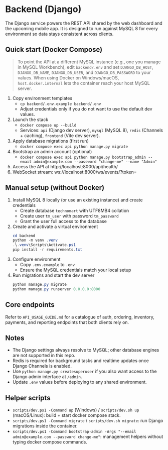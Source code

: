 # Backend (Django)

The Django service powers the REST API shared by the web dashboard and the upcoming mobile app. It is designed to run against MySQL 8 for every environment so data stays consistent across clients.

## Quick start (Docker Compose)

> To point the API at a different MySQL instance (e.g., one you manage in MySQL Workbench), edit `backend/.env` and set `DJANGO_DB_HOST`, `DJANGO_DB_NAME`, `DJANGO_DB_USER`, and `DJANGO_DB_PASSWORD` to your values. When using Docker on Windows/macOS, `host.docker.internal` lets the container reach your host MySQL server.

1. Copy environment templates
   - `cp backend/.env.example backend/.env`
   - Adjust credentials only if you do not want to use the default dev values.
2. Launch the stack
   - `docker compose up --build`
   - Services: `api` (Django dev server), `mysql` (MySQL 8), `redis` (Channels + caching), `frontend` (Vite dev server).
3. Apply database migrations (first run)
   - `docker compose exec api python manage.py migrate`
4. Bootstrap an admin account (optional)
   - `docker compose exec api python manage.py bootstrap_admin --email admin@example.com --password "change-me" --name "Admin"`
5. Access the API at http://localhost:8000/api/health/
6. WebSocket stream: ws://localhost:8000/ws/events/?token=<JWT>

## Manual setup (without Docker)

1. Install MySQL 8 locally (or use an existing instance) and create credentials
   - Create database `technomart` with UTF8MB4 collation
   - Create user `tm_user` with password `tm_password`
   - Grant the user full access to the database
2. Create and activate a virtual environment
   ```powershell
   cd backend
   python -m venv .venv
   .\.venv\Scripts\Activate.ps1
   pip install -r requirements.txt
   ```
3. Configure environment
   - Copy `.env.example` to `.env`
   - Ensure the MySQL credentials match your local setup
4. Run migrations and start the dev server
   ```powershell
   python manage.py migrate
   python manage.py runserver 0.0.0.0:8000
   ```

## Core endpoints

Refer to `API_USAGE_GUIDE.md` for a catalogue of auth, ordering, inventory, payments, and reporting endpoints that both clients rely on.

## Notes

- The Django settings always resolve to MySQL; other database engines are not supported in this repo.
- Redis is required for background tasks and realtime updates once Django Channels is enabled.
- Use `python manage.py createsuperuser` if you also want access to the Django admin interface at `/admin`.
- Update `.env` values before deploying to any shared environment.

## Helper scripts

- `scripts/dev.ps1 -Command up` (Windows) / `scripts/dev.sh up` (macOS/Linux): build + start docker compose stack.
- `scripts/dev.ps1 -Command migrate` / `scripts/dev.sh migrate`: run Django migrations inside the container.
- `scripts/dev.ps1 -Command bootstrap-admin -Args "--email admin@example.com --password change-me"`: management helpers without typing docker compose commands.
